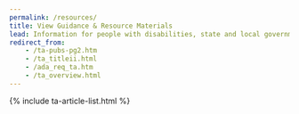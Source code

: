```yaml
---
permalink: /resources/
title: View Guidance & Resource Materials
lead: Information for people with disabilities, state and local governments, and businesses
redirect_from:
    - /ta-pubs-pg2.htm
    - /ta_titleii.html
    - /ada_req_ta.htm
    - /ta_overview.html
---
```


{% include ta-article-list.html %}
